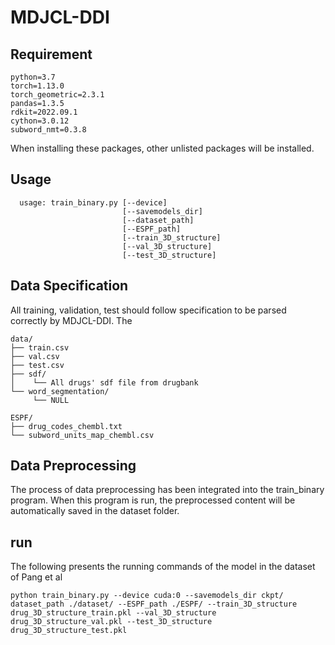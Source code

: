 # MDJCL-DDI

## Requirement
```
python=3.7
torch=1.13.0
torch_geometric=2.3.1
pandas=1.3.5
rdkit=2022.09.1
cython=3.0.12
subword_nmt=0.3.8
```
When installing these packages, other unlisted packages will be installed.


## Usage 
```
  usage: train_binary.py [--device]
                         [--savemodels_dir]
                         [--dataset_path]
                         [--ESPF_path]
                         [--train_3D_structure]
                         [--val_3D_structure]
                         [--test_3D_structure]
```

## Data Specification
All training, validation, test should follow specification to be parsed correctly by MDJCL-DDI.
The
```
data/
├── train.csv
├── val.csv
├── test.csv
├── sdf/
│    └── All drugs' sdf file from drugbank
└── word_segmentation/
     └── NULL
```
```
ESPF/
├── drug_codes_chembl.txt
└── subword_units_map_chembl.csv
```

## Data Preprocessing
The process of data preprocessing has been integrated into the train_binary program. When this program is run, the preprocessed content will be automatically saved in the dataset folder.

## run

The following presents the running commands of the model in the dataset of Pang et al

`python train_binary.py --device cuda:0 --savemodels_dir ckpt/ dataset_path ./dataset/ --ESPF_path ./ESPF/ --train_3D_structure drug_3D_structure_train.pkl --val_3D_structure drug_3D_structure_val.pkl --test_3D_structure drug_3D_structure_test.pkl`
